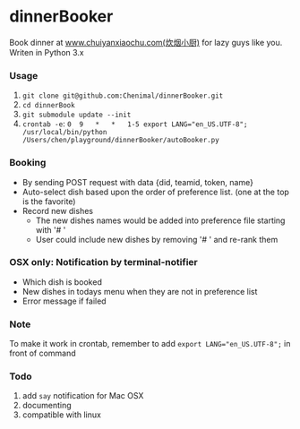# dinnerBooker
Book dinner at www.chuiyanxiaochu.com(炊烟小厨) for lazy guys like you. Writen in Python 3.x

### Usage
1. `git clone git@github.com:Chenimal/dinnerBooker.git`
2. `cd dinnerBook`
3. `git submodule update --init`
4. `crontab -e`:  `0  9   *   *   1-5 export LANG="en_US.UTF-8"; /usr/local/bin/python /Users/chen/playground/dinnerBooker/autoBooker.py`

### Booking
- By sending POST request with data {did, teamid, token, name}
- Auto-select dish based upon the order of preference list. (one at the top is the favorite)
- Record new dishes
  * The new dishes names would be added into preference file starting with '# '
  * User could include new dishes by removing '# ' and re-rank them

### OSX only: Notification by terminal-notifier
- Which dish is booked
- New dishes in todays menu when they are not in preference list
- Error message if failed

### Note
To make it work in crontab, remember to add ```export LANG="en_US.UTF-8";``` in front of command

### Todo
1. add `say` notification for Mac OSX
2. documenting
3. compatible with linux
